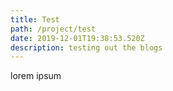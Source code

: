 ```yaml
---
title: Test
path: /project/test
date: 2019-12-01T19:38:53.520Z
description: testing out the blogs
---
```

lorem ipsum
